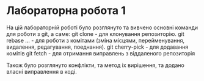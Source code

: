 # Лабораторна робота 1 # 

На цій лабораторній роботі було розглянуто та вивчено основні команди для роботи з git, а саме: 
git clone - для клонування репозиторію. 
git rebase ...  - для роботи з комітами (зміна місцями, перейменування, видалення, редагування, поеднання).
git cherry-pick - для додавання комітів
git fetch - для отримання виправлень з віддаленого репозиторія

Також було розглянуто конфлікти, та метод іх вирішення, та додано власні виправлення в коді.
